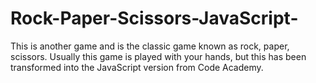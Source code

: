 # Rock-Paper-Scissors-JavaScript-
This is another game and is the classic game known as rock, paper, scissors. Usually this game is played with your hands, but this has been transformed into the JavaScript version from Code Academy.
